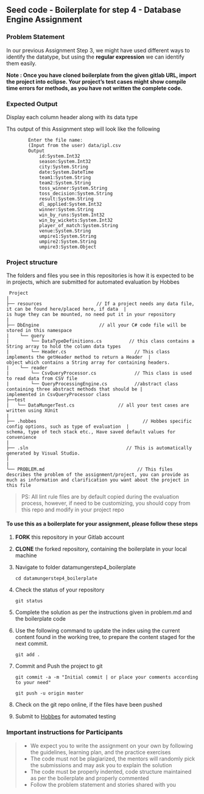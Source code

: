 ## Seed code - Boilerplate for step 4 - Database Engine Assignment

### Problem Statement

In our previous Assignment Step 3, we might have used different ways to identify the datatype, but using the **regular expression** we can identify them easily.

**Note : Once you have cloned boilerplate from the given gitlab URL, import the project into eclipse. 
Your project’s test cases might show compile time errors for methods, as you have not written the complete code.**

### Expected Output
Display each column header along with its data type

Ths output of this Assignment step will look like the following

            Enter the file name:
            (Input from the user) data/ipl.csv
            Output
                id:System.Int32
                season:System.Int32
                city:System.String
                date:System.DateTime
                team1:System.String
                team2:System.String
                toss_winner:System.String
                toss_decision:System.String
                result:System.String
                dl_applied:System.Int32
                winner:System.String
                win_by_runs:System.Int32
                win_by_wickets:System.Int32
                player_of_match:System.String
                venue:System.String
                umpire1:System.String
                umpire2:System.String
                umpire3:System.Object

### Project structure

The folders and files you see in this repositories is how it is expected to be in projects, which are submitted for automated evaluation by Hobbes

     Project
    |
    ├── resources                    // If a project needs any data file, it can be found here/placed here, if data  |                                       is huge they can be mounted, no need put it in your repository
    |
    ├── DbEngine                      // all your C# code file will be stored in this namespace
    |    └── query
    |        └── DataTypeDefinitions.cs          // this class contains a String array to hold the column data types
    |        └── Header.cs                         // This class implements the getHeader method to return a Header  |                                               object which contains a String array for containing headers.
    |    └── reader
    |        └── CsvQueryProcessor.cs              // This class is used to read data from CSV file
    |        └── QueryProcessingEngine.cs          //abstract class containing three abstract methods that should be |                                               implemented in CsvQueryProcessor class
    ├──test                                     
    |   └── DataMungerTest.cs                // all your test cases are written using XUnit 
    |
    ├── .hobbes                                       // Hobbes specific config options, such as type of evaluation  |                                      schema, type of tech stack etc., Have saved default values for convenience
    |
    ├── .sln                                    // This is automatically generated by Visual Studio.
    |
    |
    └── PROBLEM.md                                  // This files describes the problem of the assignment/project, you can provide as much as information and clarification you want about the project in this file

> PS: All lint rule files are by default copied during the evaluation process, however, if need to be customizing, you should copy from this repo and modify in your project repo

#### To use this as a boilerplate for your assignment, please follow these steps

1. **FORK** this repository in your Gitlab account

2. **CLONE** the forked repository, containing the boilerplate in your local machine
     
3. Navigate to  folder datamungerstep4_boilerplate

    `cd datamungerstep4_boilerplate`

4. Check the status of your repository
     
     `git status`

5. Complete the solution as per the instructions given in problem.md and the boilerplate code

6. Use the following command to update the index using the current content found in the working tree, to prepare the content staged for the next commit.

     `git add .`
 
7. Commit and Push the project to git

     `git commit -a -m "Initial commit | or place your comments according to your need"`

     `git push -u origin master`

8. Check on the git repo online, if the files have been pushed

9. Submit to [Hobbes](https://hobbes-ust.stackroute.in) for automated testing
### Important instructions for Participants
> - We expect you to write the assignment on your own by following the guidelines, learning plan, and the practice exercises
> - The code must not be plagiarized, the mentors will randomly pick the submissions and may ask you to explain the solution
> - The code must be properly indented, code structure maintained as per the boilerplate and properly commented
> - Follow the problem statement and stories shared with you

